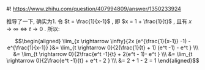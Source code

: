 #! https://www.zhihu.com/question/407994809/answer/1350233924

[comment]: <> (Answer URL: https://www.zhihu.com/question/407994809/answer/1350233924)
[comment]: <> (Question Title: 为啥这个是1，我算几遍得负一？)
[comment]: <> (Author Name: 采石工)
[comment]: <> (Create Time: 2020-07-20 19:02:40)

推导了一下, 确实为1. 令  $t = \frac{1}{x-1}$  , 即  $x = 1 + \frac{1}{t}$  , 且有  $x
\rightarrow \infty \Leftrightarrow t \rightarrow 0$  . 所以:

$$\begin{aligned} \lim_{x \rightarrow \infty}{2x (e^{\frac{1}{x-1}} -1) -
e^{\frac{1}{x-1}} }&= \lim_{t \rightarrow 0}{2(\frac{1}{t} + 1) (e^t -1) - e^t
} \\\ &= \lim_{t \rightarrow 0}{2\frac{e^t -1}{t} + 2(e^t - 1)- e^t } \\\ &=
\lim_{t \rightarrow 0}{2\frac{e^t -1}{t} + e^t - 2 } \\\ &= 2 + 1 - 2 = 1
\end{aligned}$$

